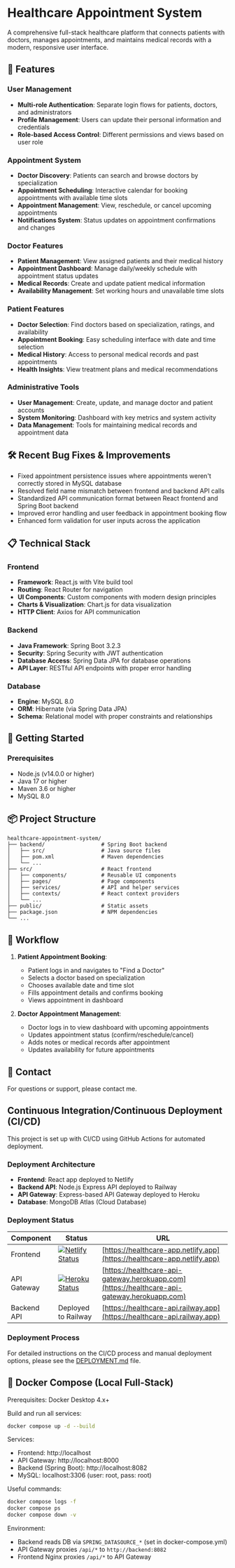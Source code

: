 # Healthcare Appointment System

A comprehensive full-stack healthcare platform that connects patients with doctors, manages appointments, and maintains medical records with a modern, responsive user interface.

## 🌟 Features

### User Management
- **Multi-role Authentication**: Separate login flows for patients, doctors, and administrators
- **Profile Management**: Users can update their personal information and credentials
- **Role-based Access Control**: Different permissions and views based on user role

### Appointment System
- **Doctor Discovery**: Patients can search and browse doctors by specialization
- **Appointment Scheduling**: Interactive calendar for booking appointments with available time slots
- **Appointment Management**: View, reschedule, or cancel upcoming appointments
- **Notifications System**: Status updates on appointment confirmations and changes

### Doctor Features
- **Patient Management**: View assigned patients and their medical history
- **Appointment Dashboard**: Manage daily/weekly schedule with appointment status updates
- **Medical Records**: Create and update patient medical information
- **Availability Management**: Set working hours and unavailable time slots

### Patient Features
- **Doctor Selection**: Find doctors based on specialization, ratings, and availability
- **Appointment Booking**: Easy scheduling interface with date and time selection
- **Medical History**: Access to personal medical records and past appointments
- **Health Insights**: View treatment plans and medical recommendations

### Administrative Tools
- **User Management**: Create, update, and manage doctor and patient accounts
- **System Monitoring**: Dashboard with key metrics and system activity
- **Data Management**: Tools for maintaining medical records and appointment data

## 🛠️ Recent Bug Fixes & Improvements

- Fixed appointment persistence issues where appointments weren't correctly stored in MySQL database
- Resolved field name mismatch between frontend and backend API calls
- Standardized API communication format between React frontend and Spring Boot backend
- Improved error handling and user feedback in appointment booking flow
- Enhanced form validation for user inputs across the application

## 📋 Technical Stack

### Frontend
- **Framework**: React.js with Vite build tool
- **Routing**: React Router for navigation
- **UI Components**: Custom components with modern design principles
- **Charts & Visualization**: Chart.js for data visualization
- **HTTP Client**: Axios for API communication

### Backend
- **Java Framework**: Spring Boot 3.2.3
- **Security**: Spring Security with JWT authentication
- **Database Access**: Spring Data JPA for database operations
- **API Layer**: RESTful API endpoints with proper error handling

### Database
- **Engine**: MySQL 8.0
- **ORM**: Hibernate (via Spring Data JPA)
- **Schema**: Relational model with proper constraints and relationships

## 🚀 Getting Started

### Prerequisites
- Node.js (v14.0.0 or higher)
- Java 17 or higher
- Maven 3.6 or higher
- MySQL 8.0

## 📦 Project Structure

```
healthcare-appointment-system/
├── backend/                  # Spring Boot backend
│   ├── src/                  # Java source files
│   ├── pom.xml               # Maven dependencies
│   └── ...
├── src/                      # React frontend
│   ├── components/           # Reusable UI components
│   ├── pages/                # Page components
│   ├── services/             # API and helper services
│   ├── contexts/             # React context providers
│   └── ...
├── public/                   # Static assets
├── package.json              # NPM dependencies
└── ...
```

## 🔄 Workflow

1. **Patient Appointment Booking**:
   - Patient logs in and navigates to "Find a Doctor"
   - Selects a doctor based on specialization
   - Chooses available date and time slot
   - Fills appointment details and confirms booking
   - Views appointment in dashboard

2. **Doctor Appointment Management**:
   - Doctor logs in to view dashboard with upcoming appointments
   - Updates appointment status (confirm/reschedule/cancel)
   - Adds notes or medical records after appointment
   - Updates availability for future appointments

## 📧 Contact

For questions or support, please contact me.

## Continuous Integration/Continuous Deployment (CI/CD)

This project is set up with CI/CD using GitHub Actions for automated deployment.

### Deployment Architecture

- **Frontend**: React app deployed to Netlify
- **Backend API**: Node.js Express API deployed to Railway
- **API Gateway**: Express-based API Gateway deployed to Heroku
- **Database**: MongoDB Atlas (Cloud Database)

### Deployment Status

| Component | Status | URL |
|-----------|--------|-----|
| Frontend | [![Netlify Status](https://api.netlify.com/api/v1/badges/your-site-id/deploy-status)](https://app.netlify.com/sites/your-site-name/deploys) | [https://healthcare-app.netlify.app](https://healthcare-app.netlify.app) |
| API Gateway | [![Heroku Status](https://heroku-badge.herokuapp.com/?app=healthcare-api-gateway)](https://healthcare-api-gateway.herokuapp.com) | [https://healthcare-api-gateway.herokuapp.com](https://healthcare-api-gateway.herokuapp.com) |
| Backend API | Deployed to Railway | [https://healthcare-api.railway.app](https://healthcare-api.railway.app) |

### Deployment Process

For detailed instructions on the CI/CD process and manual deployment options, please see the [DEPLOYMENT.md](DEPLOYMENT.md) file.

## 🐳 Docker Compose (Local Full-Stack)

Prerequisites: Docker Desktop 4.x+

Build and run all services:

```bash
docker compose up -d --build
```

Services:
- Frontend: http://localhost
- API Gateway: http://localhost:8000
- Backend (Spring Boot): http://localhost:8082
- MySQL: localhost:3306 (user: root, pass: root)

Useful commands:
```bash
docker compose logs -f
docker compose ps
docker compose down -v
```

Environment:
- Backend reads DB via `SPRING_DATASOURCE_*` (set in docker-compose.yml)
- API Gateway proxies `/api/*` to `http://backend:8082`
- Frontend Nginx proxies `/api/*` to API Gateway